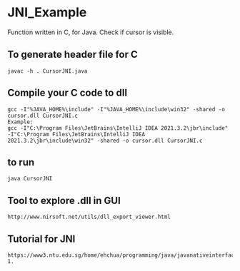   # JNI_Example
Function written in C, for Java. Check if cursor is visible.

## To generate header file for C
    javac -h . CursorJNI.java

## Compile your C code to dll
    gcc -I"%JAVA_HOME%\include" -I"%JAVA_HOME%\include\win32" -shared -o cursor.dll CursorJNI.c
    Example:
    gcc -I"C:\Program Files\JetBrains\IntelliJ IDEA 2021.3.2\jbr\include" -I"C:\Program Files\JetBrains\IntelliJ IDEA 2021.3.2\jbr\include\win32" -shared -o cursor.dll CursorJNI.c

## to run
    java CursorJNI 

## Tool to explore .dll in GUI
    http://www.nirsoft.net/utils/dll_export_viewer.html

## Tutorial for JNI
    https://www3.ntu.edu.sg/home/ehchua/programming/java/javanativeinterface.html#zz-1.
